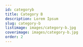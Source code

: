 ```yaml
---
id: categoryb
title: Category B
description: Lorem Ipsum
slug: category-b
listimage: images/category-b.jpg
coverimage: images/category-b.jpg
order: 2
---
```

